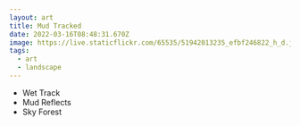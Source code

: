 ```yaml
---
layout: art
title: Mud Tracked
date: 2022-03-16T08:48:31.670Z
image: https://live.staticflickr.com/65535/51942013235_efbf246822_h_d.jpg
tags:
  - art
  - landscape
---
```

* Wet Track
* Mud Reflects
* Sky Forest